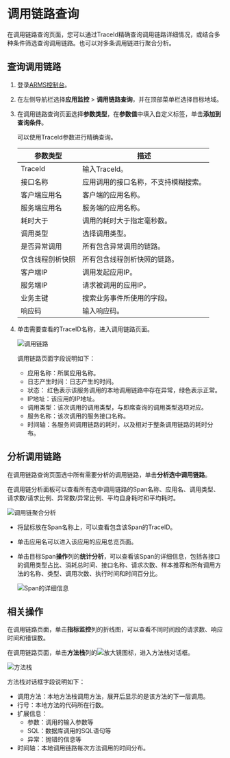 # 调用链路查询

在调用链路查询页面，您可以通过TraceId精确查询调用链路详细情况，或结合多种条件筛选查询调用链路。也可以对多条调用链进行聚合分析。

## 查询调用链路

1.  登录[ARMS控制台](https://arms-intl.console.aliyun.com/)。
2.  在左侧导航栏选择**应用监控** \> **调用链路查询**，并在顶部菜单栏选择目标地域。
3.  在调用链路查询页面选择**参数类型**，在**参数值**中填入自定义标签，单击**添加到查询条件**。

    可以使用TraceId参数进行精确查询。

    |参数类型|描述|
    |----|--|
    |TraceId|输入TraceId。|
    |接口名称|应用调用的接口名称，不支持模糊搜索。|
    |客户端应用名|客户端的应用名称。|
    |服务端应用名|服务端的应用名称。|
    |耗时大于|调用的耗时大于指定毫秒数。|
    |调用类型|选择调用类型。|
    |是否异常调用|所有包含异常调用的链路。|
    |仅含线程剖析快照|所有包含线程剖析快照的链路。|
    |客户端IP|调用发起应用IP。|
    |服务端IP|请求被调用的应用IP。|
    |业务主键|搜索业务事件所使用的字段。|
    |响应码|输入响应码。|

4.  单击需要查看的TraceID名称，进入调用链路页面。

    ![调用链路](https://static-aliyun-doc.oss-accelerate.aliyuncs.com/assets/img/zh-CN/6352636061/p43192.png)

    调用链路页面字段说明如下：

    -   应用名称：所属应用名称。
    -   日志产生时间：日志产生的时间。
    -   状态： 红色表示该服务调用的本地调用链路中存在异常，绿色表示正常。
    -   IP地址：该应用的IP地址。
    -   调用类型：该次调用的调用类型，与即席查询的调用类型选项对应。
    -   服务名称：该次调用的服务接口名称。
    -   时间轴：各服务间调用链路的耗时，以及相对于整条调用链路的耗时分布。

## 分析调用链路

在调用链路查询页面选中所有需要分析的调用链路，单击**分析选中调用链路**。

在调用链分析面板可以查看所有选中调用链路的Span名称、应用名、调用类型、请求数/请求比例、异常数/异常比例、平均自身耗时和平均耗时。

![调用链聚合分析](https://static-aliyun-doc.oss-accelerate.aliyuncs.com/assets/img/zh-CN/2286607061/p187132.png)

-   将鼠标放在Span名称上，可以查看包含该Span的TraceID。
-   单击应用名可以进入该应用的应用总览页面。
-   单击目标Span**操作**列的**统计分析**，可以查看该Span的详细信息，包括各接口的调用类型占比、消耗总时间、接口名称、请求次数、样本推荐和所有调用方法的名称、类型、调用次数、执行时间和时间百分比。

    ![Span的详细信息](https://static-aliyun-doc.oss-accelerate.aliyuncs.com/assets/img/zh-CN/5718996061/p187916.png)


## 相关操作

在调用链路页面，单击**指标监控**列的折线图，可以查看不同时间段的请求数、响应时间和错误数。

在调用链路页面，单击**方法栈**列的![放大镜](https://static-aliyun-doc.oss-accelerate.aliyuncs.com/assets/img/zh-CN/6352636061/p185206.png)图标，进入方法栈对话框。

![方法栈](https://static-aliyun-doc.oss-accelerate.aliyuncs.com/assets/img/zh-CN/6352636061/p42284.png)

方法栈对话框字段说明如下：

-   调用方法：本地方法栈调用方法，展开后显示的是该方法的下一层调用。
-   行号：本地方法的代码所在行数。
-   扩展信息：
    -   参数：调用的输入参数等
    -   SQL：数据库调用的SQL语句等
    -   异常：抛错的信息等
-   时间轴：本地调用链路每次方法调用的时间分布。

